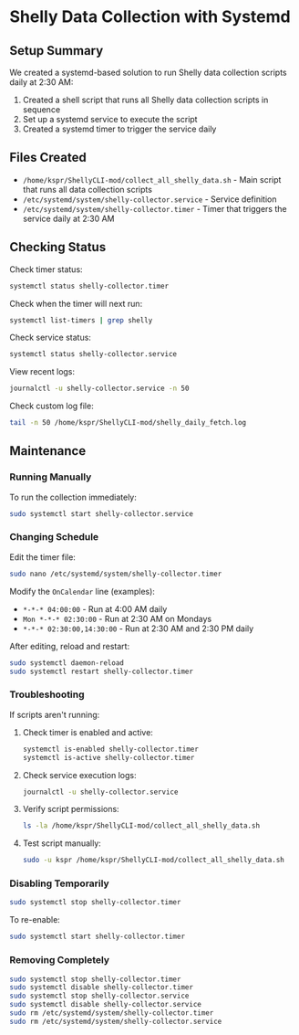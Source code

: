 # Shelly Data Collection with Systemd

## Setup Summary

We created a systemd-based solution to run Shelly data collection scripts daily at 2:30 AM:

1. Created a shell script that runs all Shelly data collection scripts in sequence
2. Set up a systemd service to execute the script
3. Created a systemd timer to trigger the service daily

## Files Created

- `/home/kspr/ShellyCLI-mod/collect_all_shelly_data.sh` - Main script that runs all data collection scripts
- `/etc/systemd/system/shelly-collector.service` - Service definition
- `/etc/systemd/system/shelly-collector.timer` - Timer that triggers the service daily at 2:30 AM

## Checking Status

Check timer status:
```bash
systemctl status shelly-collector.timer
```

Check when the timer will next run:
```bash
systemctl list-timers | grep shelly
```

Check service status:
```bash
systemctl status shelly-collector.service
```

View recent logs:
```bash
journalctl -u shelly-collector.service -n 50
```

Check custom log file:
```bash
tail -n 50 /home/kspr/ShellyCLI-mod/shelly_daily_fetch.log
```

## Maintenance

### Running Manually

To run the collection immediately:
```bash
sudo systemctl start shelly-collector.service
```

### Changing Schedule

Edit the timer file:
```bash
sudo nano /etc/systemd/system/shelly-collector.timer
```

Modify the `OnCalendar` line (examples):
- `*-*-* 04:00:00` - Run at 4:00 AM daily
- `Mon *-*-* 02:30:00` - Run at 2:30 AM on Mondays
- `*-*-* 02:30:00,14:30:00` - Run at 2:30 AM and 2:30 PM daily

After editing, reload and restart:
```bash
sudo systemctl daemon-reload
sudo systemctl restart shelly-collector.timer
```

### Troubleshooting

If scripts aren't running:

1. Check timer is enabled and active:
   ```bash
   systemctl is-enabled shelly-collector.timer
   systemctl is-active shelly-collector.timer
   ```

2. Check service execution logs:
   ```bash
   journalctl -u shelly-collector.service
   ```

3. Verify script permissions:
   ```bash
   ls -la /home/kspr/ShellyCLI-mod/collect_all_shelly_data.sh
   ```

4. Test script manually:
   ```bash
   sudo -u kspr /home/kspr/ShellyCLI-mod/collect_all_shelly_data.sh
   ```

### Disabling Temporarily

```bash
sudo systemctl stop shelly-collector.timer
```

To re-enable:
```bash
sudo systemctl start shelly-collector.timer
```

### Removing Completely

```bash
sudo systemctl stop shelly-collector.timer
sudo systemctl disable shelly-collector.timer
sudo systemctl stop shelly-collector.service
sudo systemctl disable shelly-collector.service
sudo rm /etc/systemd/system/shelly-collector.timer
sudo rm /etc/systemd/system/shelly-collector.service
```
